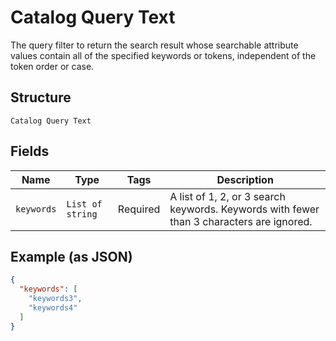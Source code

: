 
# Catalog Query Text

The query filter to return the search result whose searchable attribute values contain all of the specified keywords or tokens, independent of the token order or case.

## Structure

`Catalog Query Text`

## Fields

| Name | Type | Tags | Description |
|  --- | --- | --- | --- |
| `keywords` | `List of string` | Required | A list of 1, 2, or 3 search keywords. Keywords with fewer than 3 characters are ignored. |

## Example (as JSON)

```json
{
  "keywords": [
    "keywords3",
    "keywords4"
  ]
}
```

